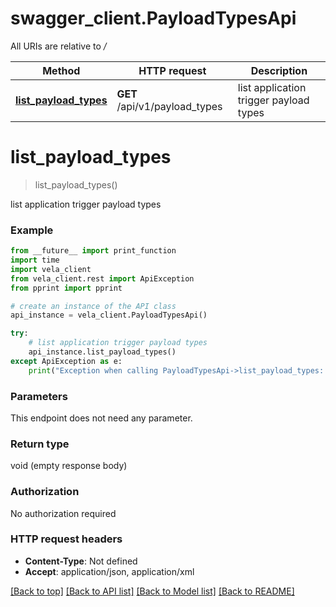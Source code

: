 # swagger_client.PayloadTypesApi

All URIs are relative to */*

Method | HTTP request | Description
------------- | ------------- | -------------
[**list_payload_types**](PayloadTypesApi.md#list_payload_types) | **GET** /api/v1/payload_types | list application trigger payload types

# **list_payload_types**
> list_payload_types()

list application trigger payload types

### Example

```python
from __future__ import print_function
import time
import vela_client
from vela_client.rest import ApiException
from pprint import pprint

# create an instance of the API class
api_instance = vela_client.PayloadTypesApi()

try:
    # list application trigger payload types
    api_instance.list_payload_types()
except ApiException as e:
    print("Exception when calling PayloadTypesApi->list_payload_types: %s\n" % e)
```

### Parameters
This endpoint does not need any parameter.

### Return type

void (empty response body)

### Authorization

No authorization required

### HTTP request headers

 - **Content-Type**: Not defined
 - **Accept**: application/json, application/xml

[[Back to top]](#) [[Back to API list]](../vela-client/README.md#documentation-for-api-endpoints) [[Back to Model list]](../vela-client/README.md#documentation-for-models) [[Back to README]](../vela-client/README.md)

